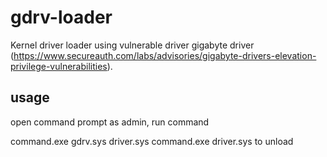 # gdrv-loader
Kernel driver loader using vulnerable driver gigabyte driver (https://www.secureauth.com/labs/advisories/gigabyte-drivers-elevation-privilege-vulnerabilities).

## usage
open command prompt as admin, run command 

command.exe gdrv.sys driver.sys
command.exe driver.sys to unload
